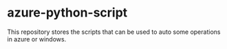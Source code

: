 # azure-python-script

This repository stores the scripts that can be used to auto some operations in azure or windows.
